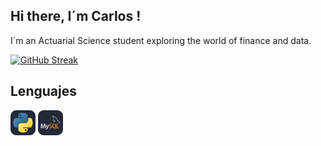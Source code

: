 
## Hi there, I´m Carlos !


I´m an Actuarial Science student exploring the world of finance and data.


[![GitHub Streak](https://github-readme-streak-stats.herokuapp.com?user=carlosorva&theme=dark&mode=weekly)](https://git.io/streak-stats)



## Lenguajes 

<img src="https://github.com/tandpfun/skill-icons/raw/main/icons/Python-Dark.svg" width="40"/>
<img src="https://github.com/tandpfun/skill-icons/raw/main/icons/MySQL-Dark.svg" width="40"/>
